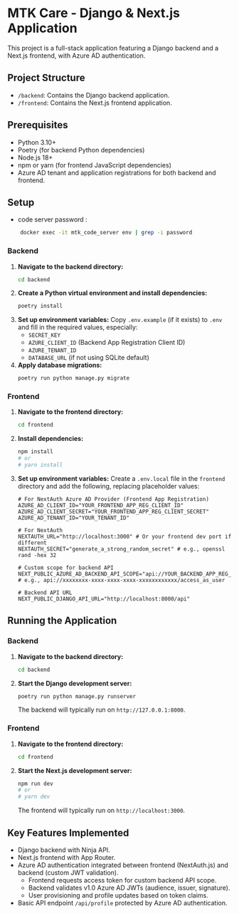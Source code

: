 # MTK Care - Django & Next.js Application

This project is a full-stack application featuring a Django backend and a Next.js frontend, with Azure AD authentication.

## Project Structure

-   `/backend`: Contains the Django backend application.
-   `/frontend`: Contains the Next.js frontend application.

## Prerequisites

-   Python 3.10+
-   Poetry (for backend Python dependencies)
-   Node.js 18+
-   npm or yarn (for frontend JavaScript dependencies)
-   Azure AD tenant and application registrations for both backend and frontend.

## Setup

* code server password :

```bash
    docker exec -it mtk_code_server env | grep -i password
```

### Backend

1.  **Navigate to the backend directory:**
    ```bash
    cd backend
    ```
2.  **Create a Python virtual environment and install dependencies:**
    ```bash
    poetry install
    ```
3.  **Set up environment variables:**
    Copy `.env.example` (if it exists) to `.env` and fill in the required values, especially:
    -   `SECRET_KEY`
    -   `AZURE_CLIENT_ID` (Backend App Registration Client ID)
    -   `AZURE_TENANT_ID`
    -   `DATABASE_URL` (if not using SQLite default)
4.  **Apply database migrations:**
    ```bash
    poetry run python manage.py migrate
    ```

### Frontend

1.  **Navigate to the frontend directory:**
    ```bash
    cd frontend
    ```
2.  **Install dependencies:**
    ```bash
    npm install
    # or
    # yarn install
    ```
3.  **Set up environment variables:**
    Create a `.env.local` file in the `frontend` directory and add the following, replacing placeholder values:
    ```env
    # For NextAuth Azure AD Provider (Frontend App Registration)
    AZURE_AD_CLIENT_ID="YOUR_FRONTEND_APP_REG_CLIENT_ID"
    AZURE_AD_CLIENT_SECRET="YOUR_FRONTEND_APP_REG_CLIENT_SECRET"
    AZURE_AD_TENANT_ID="YOUR_TENANT_ID"

    # For NextAuth
    NEXTAUTH_URL="http://localhost:3000" # Or your frontend dev port if different
    NEXTAUTH_SECRET="generate_a_strong_random_secret" # e.g., openssl rand -hex 32

    # Custom scope for backend API
    NEXT_PUBLIC_AZURE_AD_BACKEND_API_SCOPE="api://YOUR_BACKEND_APP_REG_CLIENT_ID/your_scope_name"
    # e.g., api://xxxxxxxx-xxxx-xxxx-xxxx-xxxxxxxxxxxx/access_as_user

    # Backend API URL
    NEXT_PUBLIC_DJANGO_API_URL="http://localhost:8000/api"
    ```

## Running the Application

### Backend

1.  **Navigate to the backend directory:**
    ```bash
    cd backend
    ```
2.  **Start the Django development server:**
    ```bash
    poetry run python manage.py runserver
    ```
    The backend will typically run on `http://127.0.0.1:8000`.

### Frontend

1.  **Navigate to the frontend directory:**
    ```bash
    cd frontend
    ```
2.  **Start the Next.js development server:**
    ```bash
    npm run dev
    # or
    # yarn dev
    ```
    The frontend will typically run on `http://localhost:3000`.

## Key Features Implemented

-   Django backend with Ninja API.
-   Next.js frontend with App Router.
-   Azure AD authentication integrated between frontend (NextAuth.js) and backend (custom JWT validation).
    -   Frontend requests access token for custom backend API scope.
    -   Backend validates v1.0 Azure AD JWTs (audience, issuer, signature).
    -   User provisioning and profile updates based on token claims.
-   Basic API endpoint `/api/profile` protected by Azure AD authentication.
